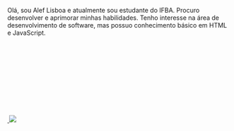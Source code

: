Olá, sou Alef Lisboa e atualmente sou estudante do IFBA. Procuro desenvolver e aprimorar minhas habilidades. Tenho interesse na área de desenvolvimento de software, mas possuo conhecimento básico em HTML e JavaScript.

<div>
  <a href = "https://beacons.ai/Aleflisboa">
<img height= "180em" scr = "https://github-readme-stats.vercel.app/api?username=Aleflisboa)](https://github.com/Aleflisboa/github-readme-stats"/>
<picture>
  <source
    srcset="https://github-readme-stats.vercel.app/api?username=Aleflisboa&show_icons=true&theme=dark"
    media="(prefers-color-scheme: dark)"
  />
  <source
    srcset="https://github-readme-stats.vercel.app/api?username=Aleflisboa&show_icons=true"
    media="(prefers-color-scheme: light), (prefers-color-scheme: no-preference)"
  />
  <img src="https://github-readme-stats.vercel.app/api?username=Aleflisboa&show_icons=true" />
</picture>
</div>
